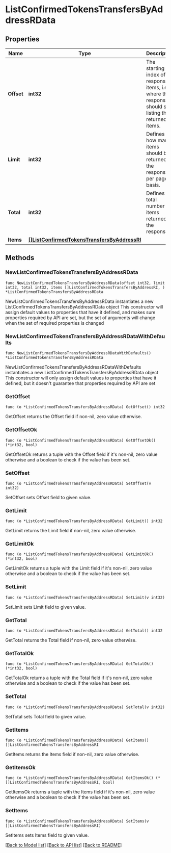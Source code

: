 # ListConfirmedTokensTransfersByAddressRData

## Properties

Name | Type | Description | Notes
------------ | ------------- | ------------- | -------------
**Offset** | **int32** | The starting index of the response items, i.e. where the response should start listing the returned items. | 
**Limit** | **int32** | Defines how many items should be returned in the response per page basis. | 
**Total** | **int32** | Defines the total number of items returned in the response. | 
**Items** | [**[]ListConfirmedTokensTransfersByAddressRI**](ListConfirmedTokensTransfersByAddressRI.md) |  | 

## Methods

### NewListConfirmedTokensTransfersByAddressRData

`func NewListConfirmedTokensTransfersByAddressRData(offset int32, limit int32, total int32, items []ListConfirmedTokensTransfersByAddressRI, ) *ListConfirmedTokensTransfersByAddressRData`

NewListConfirmedTokensTransfersByAddressRData instantiates a new ListConfirmedTokensTransfersByAddressRData object
This constructor will assign default values to properties that have it defined,
and makes sure properties required by API are set, but the set of arguments
will change when the set of required properties is changed

### NewListConfirmedTokensTransfersByAddressRDataWithDefaults

`func NewListConfirmedTokensTransfersByAddressRDataWithDefaults() *ListConfirmedTokensTransfersByAddressRData`

NewListConfirmedTokensTransfersByAddressRDataWithDefaults instantiates a new ListConfirmedTokensTransfersByAddressRData object
This constructor will only assign default values to properties that have it defined,
but it doesn't guarantee that properties required by API are set

### GetOffset

`func (o *ListConfirmedTokensTransfersByAddressRData) GetOffset() int32`

GetOffset returns the Offset field if non-nil, zero value otherwise.

### GetOffsetOk

`func (o *ListConfirmedTokensTransfersByAddressRData) GetOffsetOk() (*int32, bool)`

GetOffsetOk returns a tuple with the Offset field if it's non-nil, zero value otherwise
and a boolean to check if the value has been set.

### SetOffset

`func (o *ListConfirmedTokensTransfersByAddressRData) SetOffset(v int32)`

SetOffset sets Offset field to given value.


### GetLimit

`func (o *ListConfirmedTokensTransfersByAddressRData) GetLimit() int32`

GetLimit returns the Limit field if non-nil, zero value otherwise.

### GetLimitOk

`func (o *ListConfirmedTokensTransfersByAddressRData) GetLimitOk() (*int32, bool)`

GetLimitOk returns a tuple with the Limit field if it's non-nil, zero value otherwise
and a boolean to check if the value has been set.

### SetLimit

`func (o *ListConfirmedTokensTransfersByAddressRData) SetLimit(v int32)`

SetLimit sets Limit field to given value.


### GetTotal

`func (o *ListConfirmedTokensTransfersByAddressRData) GetTotal() int32`

GetTotal returns the Total field if non-nil, zero value otherwise.

### GetTotalOk

`func (o *ListConfirmedTokensTransfersByAddressRData) GetTotalOk() (*int32, bool)`

GetTotalOk returns a tuple with the Total field if it's non-nil, zero value otherwise
and a boolean to check if the value has been set.

### SetTotal

`func (o *ListConfirmedTokensTransfersByAddressRData) SetTotal(v int32)`

SetTotal sets Total field to given value.


### GetItems

`func (o *ListConfirmedTokensTransfersByAddressRData) GetItems() []ListConfirmedTokensTransfersByAddressRI`

GetItems returns the Items field if non-nil, zero value otherwise.

### GetItemsOk

`func (o *ListConfirmedTokensTransfersByAddressRData) GetItemsOk() (*[]ListConfirmedTokensTransfersByAddressRI, bool)`

GetItemsOk returns a tuple with the Items field if it's non-nil, zero value otherwise
and a boolean to check if the value has been set.

### SetItems

`func (o *ListConfirmedTokensTransfersByAddressRData) SetItems(v []ListConfirmedTokensTransfersByAddressRI)`

SetItems sets Items field to given value.



[[Back to Model list]](../README.md#documentation-for-models) [[Back to API list]](../README.md#documentation-for-api-endpoints) [[Back to README]](../README.md)


